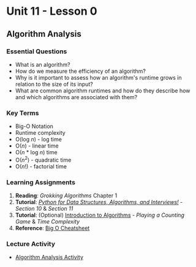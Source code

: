 # Unit 11 - Lesson 0
## Algorithm Analysis

### Essential Questions
* What is an algorithm?
* How do we measure the efficiency of an algorithm?
* Why is it important to assess how an algorithm's runtime grows in relation to the size of its input?
* What are common algorithm runtimes and how do they describe how and which algorithms are associated with them?

### Key Terms
* Big-O Notation
* Runtime complexity
* O(log _n_) - log time
* O(_n_) - linear time
* O(_n_ * log _n_) time
* O(_n_<sup>2</sup>) - quadratic time
* O(_n_!) - factorial time

### Learning Assignments
1. **Reading**: _Grokking Algorithms_ Chapter 1
2. **Tutorial**: [_Python for Data Structures, Algorithms, and Interviews!_](https://www.udemy.com/share/1013ZkBksYd1daRnQ=/) - _Section 10_ & _Section 11_
3. **Tutorial**: (Optional) [Introduction to Algorithms](https://teamtreehouse.com/library/introduction-to-algorithms) - _Playing a Counting Game_ & _Time Complexity_
4. **Reference**: [Big O Cheatsheet](https://www.bigocheatsheet.com/)

### Lecture Activity
* [Algorithm Analysis Activity](https://github.com/The-Marcy-Lab-School/se-unit-11/blob/master/lesson-0-big-o/algorithm_exploration_activity.ipynb)
